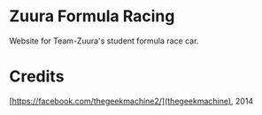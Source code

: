 Zuura Formula Racing
====================

Website for Team-Zuura's student formula race car.

Credits
=======

[https://facebook.com/thegeekmachine2/](thegeekmachine), 2014
